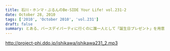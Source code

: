 ```yaml
---
title: 石川・ホンマ・ぶるんのBe-SIDE Your Life! vol.231-2
date: October 28, 2010
tags: ['2010', 'October 2010', 'vol.231']
draft: false
summary: とある、バースデイパーティに行くのに誰一人として「誕生日プレゼント」を用意していないっ！！どうするビーサイメンバー・・・石川さんノリとしては「タバコだな」と。NAMAE
---
```


http://project-phi.ddo.jp/ishikawa/ishikawa231_2.mp3